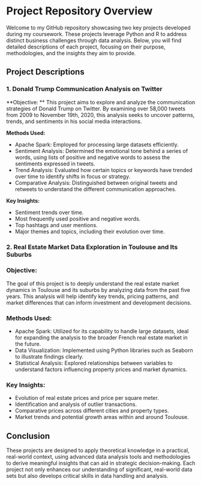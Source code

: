 # Project Repository Overview
Welcome to my GitHub repository showcasing two key projects developed during my coursework. These projects leverage Python and R to address distinct business challenges through data analysis. Below, you will find detailed descriptions of each project, focusing on their purpose, methodologies, and the insights they aim to provide.

## Project Descriptions

### 1. Donald Trump Communication Analysis on Twitter

**Objective: **
This project aims to explore and analyze the communication strategies of Donald Trump on Twitter. By examining over 58,000 tweets from 2009 to November 19th, 2020, this analysis seeks to uncover patterns, trends, and sentiments in his social media interactions.

**Methods Used:**
- Apache Spark: Employed for processing large datasets efficiently.
- Sentiment Analysis: Determined the emotional tone behind a series of words, using lists of positive and negative words to assess the sentiments expressed in tweets.
- Trend Analysis: Evaluated how certain topics or keywords have trended over time to identify shifts in focus or strategy.
- Comparative Analysis: Distinguished between original tweets and retweets to understand the different communication approaches.

**Key Insights:**
- Sentiment trends over time.
- Most frequently used positive and negative words.
- Top hashtags and user mentions.
- Major themes and topics, including their evolution over time.

### 2. Real Estate Market Data Exploration in Toulouse and Its Suburbs

### Objective: 
The goal of this project is to deeply understand the real estate market dynamics in Toulouse and its suburbs by analyzing data from the past five years. This analysis will help identify key trends, pricing patterns, and market differences that can inform investment and development decisions.

### Methods Used:
- Apache Spark: Utilized for its capability to handle large datasets, ideal for expanding the analysis to the broader French real estate market in the future.
- Data Visualization: Implemented using Python libraries such as Seaborn to illustrate findings clearly.
- Statistical Analysis: Explored relationships between variables to understand factors influencing property prices and market dynamics.

### Key Insights:
- Evolution of real estate prices and price per square meter.
- Identification and analysis of outlier transactions.
- Comparative prices across different cities and property types.
- Market trends and potential growth areas within and around Toulouse.

## Conclusion

These projects are designed to apply theoretical knowledge in a practical, real-world context, using advanced data analysis tools and methodologies to derive meaningful insights that can aid in strategic decision-making. Each project not only enhances our understanding of significant, real-world data sets but also develops critical skills in data handling and analysis.
